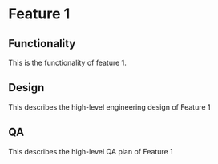# Feature 1
## Functionality
This is the functionality of feature 1.
## Design
This describes the high-level engineering design of Feature 1
## QA
This describes the high-level QA plan of Feature 1

